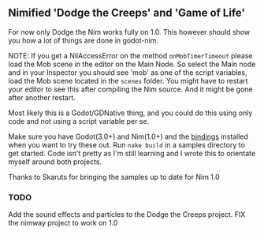 ## Nimified 'Dodge the Creeps' and 'Game of Life'

For now only Dodge the Nim works fully on 1.0. This however should show you how a lot of things are done in godot-nim.

NOTE: If you get a NilAccessError on the method `onMobTimerTimeout` please load the Mob scene in the editor on the Main Node. 
So select the Main node and in your Inspector you should see 'mob' as one of the script variables, load the Mob scene located in the `scenes` folder. You might have to restart your editor to see this after compiling the Nim source. And it might be gone after another restart.

Most likely this is a Godot/GDNative thing, and you could do this using only code and not using a script variable per se.

Make sure you have Godot(3.0+) and Nim(1.0+) and the [bindings](https://github.com/pragmagic/godot-nim) installed when you want to try these out. Run `nake build` in a samples directory to get started.
Code isn't pretty as I'm still learning and I wrote this to orientate myself around both projects.

Thanks to Skaruts for bringing the samples up to date for Nim 1.0

### TODO

Add the sound effects and particles to the Dodge the Creeps project.
FIX the nimway project to work on 1.0

